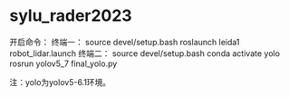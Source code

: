 # sylu_rader2023

开启命令：
终端一：
source devel/setup.bash
roslaunch leida1 robot_lidar.launch
终端二：
source devel/setup.bash
conda activate yolo   
rosrun yolov5_7 final_yolo.py

注：yolo为yolov5-6.1环境。
